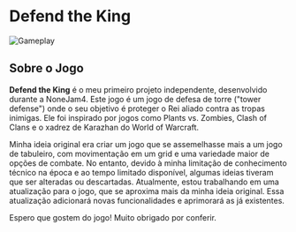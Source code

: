 # Defend the King
![Gameplay](https://github.com/mneet/Defend-the-King/blob/main/repoimg/gif-gameplay.gif)

## Sobre o Jogo
**Defend the King** é o meu primeiro projeto independente, desenvolvido durante a NoneJam4. Este jogo é um jogo de defesa de torre ("tower defense") onde o seu objetivo é proteger o Rei aliado contra as tropas inimigas. Ele foi inspirado por jogos como Plants vs. Zombies, Clash of Clans e o xadrez de Karazhan do World of Warcraft.

Minha ideia original era criar um jogo que se assemelhasse mais a um jogo de tabuleiro, com movimentação em um grid e uma variedade maior de opções de combate. No entanto, devido à minha limitação de conhecimento técnico na época e ao tempo limitado disponível, algumas ideias tiveram que ser alteradas ou descartadas. Atualmente, estou trabalhando em uma atualização para o jogo, que se aproxima mais da minha ideia original. Essa atualização adicionará novas funcionalidades e aprimorará as já existentes.

Espero que gostem do jogo! Muito obrigado por conferir.
